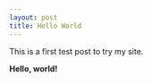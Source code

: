 ```yaml
---
layout: post
title: Hello World
---
```


<div class="message">
 This is a first test post to try my site.
</div>

<strong>Hello, world!</strong>